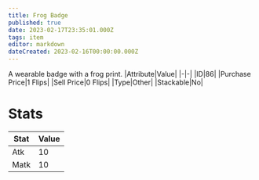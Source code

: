 ```yaml
---
title: Frog Badge
published: true
date: 2023-02-17T23:35:01.000Z
tags: item
editor: markdown
dateCreated: 2023-02-16T00:00:00.000Z
---
```


A wearable badge with a frog print.
|Attribute|Value|
|-|-|
|ID|86|
|Purchase Price|1 Flips|
|Sell Price|0 Flips|
|Type|Other|
|Stackable|No|

# Stats
|Stat|Value|
|-|-|
|Atk|10|
|Matk|10|
